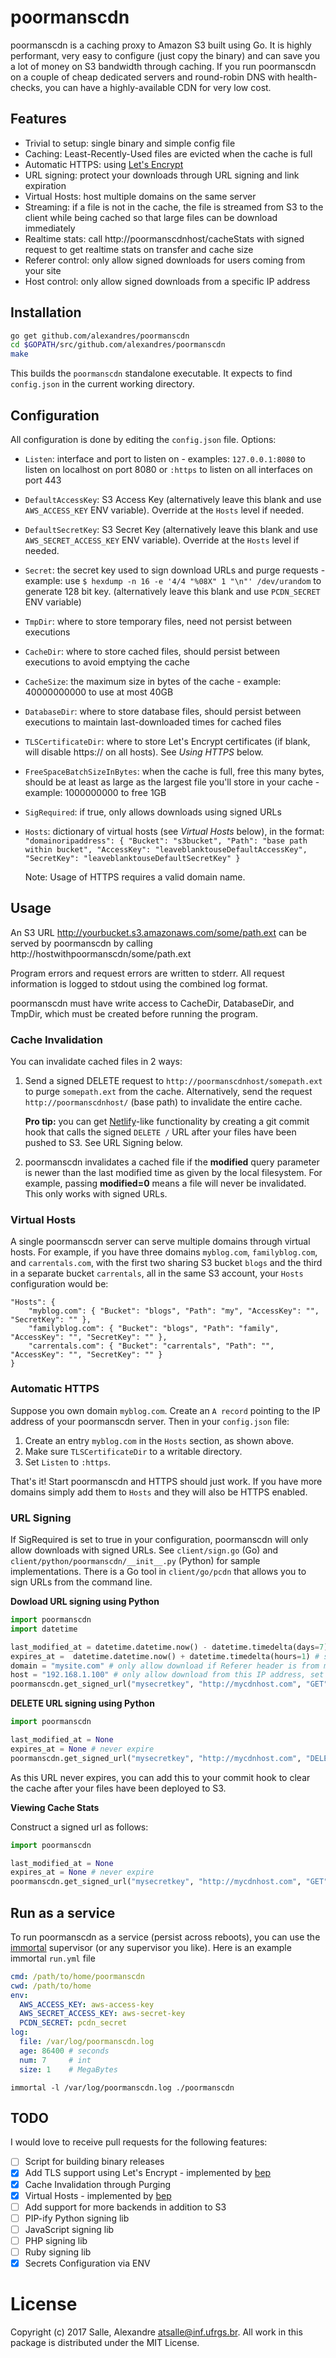 # poormanscdn

poormanscdn is a caching proxy to Amazon S3 built using Go. It is highly performant, very easy to configure (just copy the binary) and can save you a lot of money on S3 bandwidth through caching. If you run poormanscdn on a couple of cheap dedicated servers and round-robin DNS with health-checks, you can have a highly-available CDN for very low cost.

## Features

- Trivial to setup: single binary and simple config file
- Caching: Least-Recently-Used files are evicted when the cache is full
- Automatic HTTPS: using [Let's Encrypt](https://letsencrypt.org/)
- URL signing: protect your downloads through URL signing and link expiration
- Virtual Hosts: host multiple domains on the same server
- Streaming: if a file is not in the cache, the file is streamed from S3 to the client while being cached so that large files can be download immediately
- Realtime stats: call http://poormanscdnhost/cacheStats with signed request to get realtime stats on transfer and cache size
- Referer control: only allow signed downloads for users coming from your site
- Host control: only allow signed downloads from a specific IP address

## Installation

```bash
go get github.com/alexandres/poormanscdn
cd $GOPATH/src/github.com/alexandres/poormanscdn
make
```

This builds the `poormanscdn` standalone executable. It expects to find `config.json` in the current working directory.


## Configuration

All configuration is done by editing the `config.json` file. Options:

- `Listen`: interface and port to listen on - examples: `127.0.0.1:8080` to listen on localhost on port 8080 or `:https` to listen on all interfaces on port 443
- `DefaultAccessKey`: S3 Access Key (alternatively leave this blank and use `AWS_ACCESS_KEY` ENV variable). Override at the `Hosts` level if needed.
- `DefaultSecretKey`: S3 Secret Key (alternatively leave this blank and use `AWS_SECRET_ACCESS_KEY` ENV variable). Override at the `Hosts` level if needed.
- `Secret`: the secret key used to sign download URLs and purge requests - example: use `$ hexdump -n 16 -e '4/4 "%08X" 1 "\n"' /dev/urandom` to generate 128 bit key. (alternatively leave this blank and use `PCDN_SECRET` ENV variable)
- `TmpDir`: where to store temporary files, need not persist between executions
- `CacheDir`: where to store cached files, should persist between executions to avoid emptying the cache
- `CacheSize`: the maximum size in bytes of the cache - example: 40000000000 to use at most 40GB
- `DatabaseDir`: where to store database files, should persist between executions to maintain last-downloaded times for cached files
- `TLSCertificateDir`: where to store Let's Encrypt certificates (if blank, will disable https:// on all hosts). See *Using HTTPS* below.
- `FreeSpaceBatchSizeInBytes`: when the cache is full, free this many bytes, should be at least as large as the largest file you'll store in your cache - example: 1000000000 to free 1GB
- `SigRequired`: if true, only allows downloads using signed URLs
- `Hosts`: dictionary of virtual hosts (see *Virtual Hosts* below), in the format:
	`"domainoripaddress": { "Bucket": "s3bucket", "Path": "base path within bucket", "AccessKey": "leaveblanktouseDefaultAccessKey", "SecretKey": "leaveblanktouseDefaultSecretKey" }`
   
   Note: Usage of HTTPS requires a valid domain name.


## Usage

An S3 URL http://yourbucket.s3.amazonaws.com/some/path.ext can be served by poormanscdn by calling http://hostwithpoormanscdn/some/path.ext

Program errors and request errors are written to stderr. All request information is logged to stdout using the combined log format.

poormanscdn must have write access to CacheDir, DatabaseDir, and TmpDir, which must be created before running the program.

### Cache Invalidation

You can invalidate cached files in 2 ways:

1. Send a signed DELETE request to `http://poormanscdnhost/somepath.ext` to purge 
`somepath.ext` from the cache. Alternatively, send the request `http://poormanscdnhost/` (base path) to invalidate the entire cache.

   **Pro tip:** you can get [Netlify](http://netlify.com)-like functionality by creating a git commit hook that
   calls the signed `DELETE /` URL after your files have been pushed to S3. See URL Signing below.

2. poormanscdn invalidates a cached file if the **modified** query parameter is newer than the last modified time as given by the local filesystem. For example, passing **modified=0** means a file will never be invalidated. This only works with signed URLs.

### Virtual Hosts

A single poormanscdn server can serve multiple domains through virtual hosts. For example, if you have three domains `myblog.com`, `familyblog.com`, and `carrentals.com`, with the first two sharing S3 bucket `blogs` and the third in a separate bucket `carrentals`, all in the same S3 account, your `Hosts` configuration would be:

```
"Hosts": { 
	"myblog.com": { "Bucket": "blogs", "Path": "my", "AccessKey": "", "SecretKey": "" },
	"familyblog.com": { "Bucket": "blogs", "Path": "family", "AccessKey": "", "SecretKey": "" },
	"carrentals.com": { "Bucket": "carrentals", "Path": "", "AccessKey": "", "SecretKey": "" }
}
```

### Automatic HTTPS

Suppose you own domain `myblog.com`. Create an `A record` pointing to the IP address of your poormanscdn server. Then in your `config.json` file:

1. Create an entry `myblog.com` in the `Hosts` section, as shown above.
2. Make sure `TLSCertificateDir` to a writable directory.
3. Set `Listen` to `:https`.

That's it! Start poormanscdn and HTTPS should just work. If you have more domains simply add them to `Hosts` and they will also be HTTPS enabled.

### URL Signing

If SigRequired is set to true in your configuration, poormanscdn will only allow downloads with signed URLs. See `client/sign.go` (Go) and `client/python/poormanscdn/__init__.py` (Python) for sample implementations. There is a Go tool in `client/go/pcdn` that allows you to sign URLs from the command line.

**Dowload URL signing using Python**

```python
import poormanscdn
import datetime

last_modified_at = datetime.datetime.now() - datetime.timedelta(days=7) # file changes weekly
expires_at =  datetime.datetime.now() + datetime.timedelta(hours=1) # signed URL expires in 1 hour
domain = "mysite.com" # only allow download if Referer header is from mysite.com, set to "" to allow from any Referer
host = "192.168.1.100" # only allow download from this IP address, set to "" to allow from any IP
poormanscdn.get_signed_url("mysecretkey", "http://mycdnhost.com", "GET", "/some/file.ext", last_modified_at, expires_at, restrict_domain=domain, restrict_host=host)
```

**DELETE URL signing using Python**

```python
import poormanscdn

last_modified_at = None
expires_at = None # never expire
poormanscdn.get_signed_url("mysecretkey", "http://mycdnhost.com", "DELETE", "/", last_modified_at, expires_at)
```

As this URL never expires, you can add this to your commit hook to clear the cache after your files
have been deployed to S3.

**Viewing Cache Stats**

Construct a signed url as follows: 

```python
import poormanscdn

last_modified_at = None
expires_at = None # never expire
poormanscdn.get_signed_url("mysecretkey", "http://mycdnhost.com", "GET", "/cacheStats", last_modified_at, expires_at)
```

## Run as a service

To run poormanscdn as a service (persist across reboots), you can use the
[immortal](https://immortal.run) supervisor (or any supervisor you like). Here is an example immortal
`run.yml` file

```yaml
cmd: /path/to/home/poormanscdn
cwd: /path/to/home
env:
  AWS_ACCESS_KEY: aws-access-key
  AWS_SECRET_ACCESS_KEY: aws-secret-key
  PCDN_SECRET: pcdn_secret
log:
  file: /var/log/poormanscdn.log
  age: 86400 # seconds
  num: 7     # int
  size: 1    # MegaBytes
```

    immortal -l /var/log/poormanscdn.log ./poormanscdn


## TODO

I would love to receive pull requests for the following features:

- [ ] Script for building binary releases
- [x] Add TLS support using Let's Encrypt - implemented by [bep](https://github.com/bep)
- [x] Cache Invalidation through Purging
- [x] Virtual Hosts - implemented by [bep](https://github.com/bep)
- [ ] Add support for more backends in addition to S3
- [ ] PIP-ify Python signing lib
- [ ] JavaScript signing lib
- [ ] PHP signing lib
- [ ] Ruby signing lib
- [x] Secrets Configuration via ENV

# License

Copyright (c) 2017 Salle, Alexandre <atsalle@inf.ufrgs.br>. All work in this package is distributed under the MIT License.

